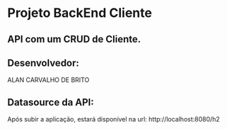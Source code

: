 # Projeto BackEnd Cliente

## API com um CRUD de Cliente.

## Desenvolvedor:
ALAN CARVALHO DE BRITO

## Datasource da API:
Após subir a aplicação, estará disponível na url: http://localhost:8080/h2
